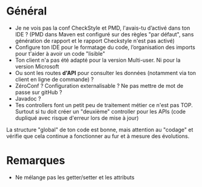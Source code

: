 # Général
- Je ne vois pas la conf CheckStyle et PMD, l'avais-tu d’activé dans ton IDE ? (PMD dans Maven est configuré sur des règles "par défaut", sans génération de rapport et le rapport Checkstyle n'est pas activé)
- Configure ton IDE pour le formatage du code, l’organisation des imports pour t'aider à avoir un code "lisible"
- Ton client n'a pas été adapté pour la version Multi-user. Ni pour la version Microsoft
- Ou sont les routes **d'API** pour consulter les données (notamment via ton client en ligne de commande) ?
- ZéroConf ? Configuration externalisable ? Ne pas mettre de mot de passe sur gitHub ? 
- Javadoc ? 
- Tes controllers font un petit peu de traitement métier ce n'est pas TOP. Surtout si tu doit créer un "deuxième" controller pour les APIs (code dupliqué avec risque d'erreur lors de mise à jour)


La structure "global" de ton code est bonne, mais attention au "codage" et vérifie que cela continue a fonctionner au fur et à mesure des évolutions.

# Remarques
- Ne mélange pas les getter/setter et les attributs
